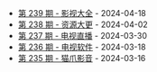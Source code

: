 * [第 239 期 - 影视大全](https://day.tsq360.cf/posts/239-影视大全) - 2024-04-18
* [第 238 期 - 资源大更](https://day.tsq360.cf/posts/238-资源大更) - 2024-04-02
* [第 237 期 - 电视直播](https://day.tsq360.cf/posts/237-电视直播) - 2024-03-30
* [第 236 期 - 电视软件](https://day.tsq360.cf/posts/236-电视软件) - 2024-03-18
* [第 235 期 - 猫爪影音](https://day.tsq360.cf/posts/235-猫爪影音) - 2024-03-16
